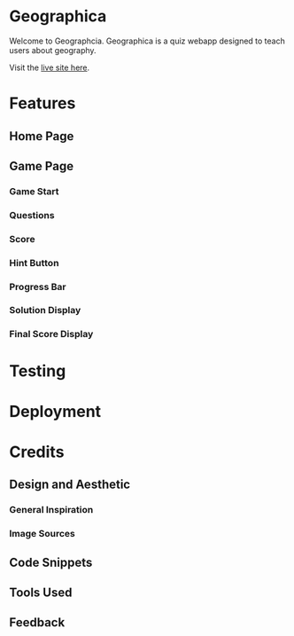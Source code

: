 # Geographica
Welcome to Geographcia. Geographica is a quiz webapp designed to teach users about geography. 

Visit the [live site here](https://adamsburge.github.io/geographica/).

# Features

## Home Page

## Game Page

### Game Start

### Questions 

### Score

### Hint Button

### Progress Bar

### Solution Display

### Final Score Display

# Testing

# Deployment

# Credits

## Design and Aesthetic

### General Inspiration

### Image Sources

## Code Snippets

## Tools Used

## Feedback